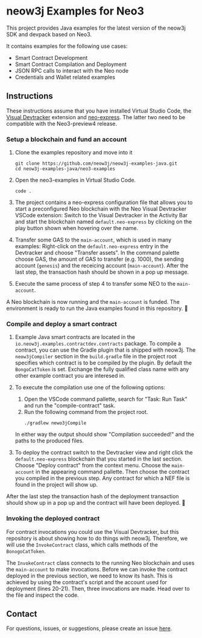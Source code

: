 # neow3j Examples for Neo3

This project provides Java examples for the latest version of the neow3j SDK and devpack based on Neo3.

It contains examples for the following use cases:

- Smart Contract Development
- Smart Contract Compilation and Deployment
- JSON RPC calls to interact with the Neo node
- Credentials and Wallet related examples

## Instructions

These instructions assume that you have installed Virtual Studio Code, the [Visual
Devtracker](https://github.com/ngdenterprise/neo3-visual-tracker/releases) extension and
[neo-express](https://github.com/neo-project/neo-express/releases). The latter two need to be
compatible with the Neo3-preview4 release.

### Setup a blockchain and fund an account

1. Clone the examples repository and move into it
    ```
    git clone https://github.com/neow3j/neow3j-examples-java.git
    cd neow3j-examples-java/neo3-examples
    ```
2. Open the neo3-examples in Virtual Studio Code.
    ```
    code .
    ```
3. The project contains a neo-express configuration file that allows you to start a preconfigured
   Neo blockchain with the Neo Visual Devtracker VSCode extension: Switch to the Visual
   Devtracker in the Activity Bar and start the blockchain named `default.neo-express` by clicking
   on the play button shown when hovering over the name.

4. Transfer some GAS to the `main-account`, which is used in many examples: Right-click on the
   `default.neo-express` entry in the Devtracker and choose "Transfer assets". In the command
   palette choose GAS, the amount of GAS to transfer (e.g. 1000), the sending account (`genesis`)
   and the receicing account (`main-account`). After the last step, the transaction hash should
   be shown in a pop up message. 
   
5. Execute the same process of step 4 to transfer some NEO to the `main-account`.

A Neo blockchain is now running and the `main-account` is funded. The environment is ready to run
the Java examples found in this repository. 💪


### Compile and deploy a smart contract

1. Example Java smart contracts are located in the `io.neow3j.examples.contractdev.contracts`
   package. To compile a contract, you can use the Gradle plugin that is shipped with neow3j. The
   `neow3jCompiler` section in the `build.gradle` file in the project root specifies which contract 
   is to be compiled by the plugin. By default the `BongoCatToken` is set. Exchange the fully 
   qualified class name with any other example contract you are interesed in.

2. To execute the compilation use one of the following options:
   1. Open the VSCode command pallette, search for "Task: Run Task" and run the "compile-contract"
      task.
   2. Run the following command from the project root.
       ```
       ./gradlew newo3jCompile
       ```
   In either way the output should show "Compilation succeeded!" and the paths to the produced
   files.
   
3. To deploy the contract switch to the Devtracker view and right click the `default.neo-express`
    blockchain that you started in the last section. Choose "Deploy contract" from the context menu.
    Choose the `main-account` in the appearing command pallette. Then choose the contract you compiled
    in the previous step. Any contract for which a NEF file is found in the project will show up.

After the last step the transaction hash of the deployment transaction should show up in a pop up
and the contract will have been deployed. 🥳


### Invoking the deployed contract 

For contract invocations you could use the Visual Devtracker, but this repository is about showing
how to do things with neow3j. Therefore, we will use the `InvokeContract` class, which calls methods
of the `BonogoCatToken`.

The `InvokeContract` class connects to the running Neo blockchain and uses the `main-account` to
make invocations. Before we can invoke the contract deployed in the previous section, we need to
know its hash. This is achieved by using the contract's script and the account used for deployment
(lines 20-21). Then, three invocations are made. Head over to the file and inspect the code.


## Contact

For questions, issues, or suggestions, please create an issue [here](https://github.com/neow3j/neow3j/issues).
